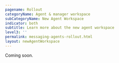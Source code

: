 ```yaml
---
pagename: Rollout
categoryName: Agent & manager workspace
subCategoryName: New Agent Workspace
indicator: both
subtitle: Learn more about the new agent workspace
level3: ''
permalink: messaging-agents-rollout.html
layout: newAgentWorkspace
---
```


Coming soon.
